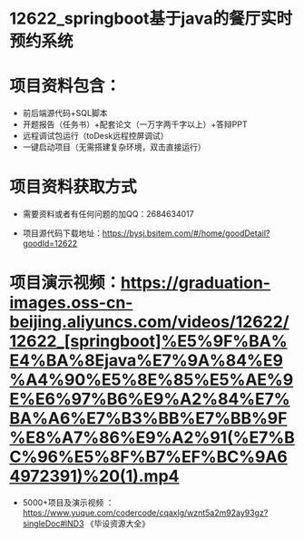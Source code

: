 #   12622_springboot基于java的餐厅实时预约系统

#   项目资料包含：
*    前后端源代码+SQL脚本
*    开题报告（任务书）+配套论文（一万字两千字以上）+答辩PPT
*   远程调试包运行（toDesk远程控屏调试）
*   一键启动项目（无需搭建复杂环境，双击直接运行）


#   项目资料获取方式
*   需要资料或者有任何问题的加QQ：2684634017

*   项目源代码下载地址：https://bysj.bsitem.com/#/home/goodDetail?goodId=12622

#  项目演示视频：https://graduation-images.oss-cn-beijing.aliyuncs.com/videos/12622/12622_[springboot]%E5%9F%BA%E4%BA%8Ejava%E7%9A%84%E9%A4%90%E5%8E%85%E5%AE%9E%E6%97%B6%E9%A2%84%E7%BA%A6%E7%B3%BB%E7%BB%9F%E8%A7%86%E9%A2%91(%E7%BC%96%E5%8F%B7%EF%BC%9A64972391)%20(1).mp4

*  5000+项目及演示视频 ：https://www.yuque.com/codercode/cqaxlg/wznt5a2m92ay93gz?singleDoc#lND3 《毕设资源大全》

